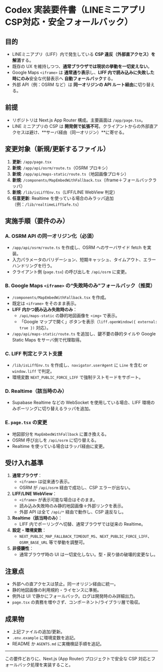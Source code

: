# Codex 実装要件書（LINEミニアプリ CSP対応・安全フォールバック）

## 目的
- LINEミニアプリ（LIFF）内で発生している **CSP 違反（外部直アクセス）を解消**する。
- 既存の UX を維持しつつ、**通常ブラウザでは現状の挙動を一切変えない**。
- Google Maps `<iframe>` は **通常通り表示**し、**LIFF 内で読み込みに失敗した時にのみ**安全な代替表示へ **自動フォールバック**する。
- 外部 API（例：OSRM など）は **同一オリジンの API ルート経由**に切り替える。

## 前提
- リポジトリは Next.js App Router 構成。主要画面は `/app/page.tsx`。
- LINE ミニアプリの CSP は **開発側で拡張不可**。クライアントからの外部直アクセスは避け、**サーバ経由（同一オリジン）**に寄せる。

## 変更対象（新規/更新するファイル）
1. **更新**: `/app/page.tsx`
2. **新規**: `/app/api/osrm/route.ts`（OSRM プロキシ）
3. **新規**: `/app/api/maps-static/route.ts`（地図画像プロキシ）
4. **新規**: `/components/MapEmbedWithFallback.tsx`（iframe＋フォールバックラッパ）
5. **新規**: `/lib/isLiffEnv.ts`（LIFF/LINE WebView 判定）
6. **任意更新**: Realtime を使っている場合のみラッパ追加（例：`/lib/realtimeLiffSafe.ts`）

## 実施手順（要件のみ）

### A. OSRM API の同一オリジン化（必須）
- `/app/api/osrm/route.ts` を作成し、OSRM へのサーバサイド fetch を実装。
- 入力パラメータのバリデーション、短期キャッシュ、タイムアウト、エラーハンドリングを行う。
- クライアント側 (`page.tsx`) の呼び出しを `/api/osrm` に変更。

### B. Google Maps `<iframe>` の“失敗時のみ”フォールバック（推奨）
- `/components/MapEmbedWithFallback.tsx` を作成。
- 既定は `<iframe>` をそのまま表示。
- **LIFF 内かつ読み込み失敗時のみ**：
  - `/api/maps-static` の静的地図画像を `<img>` で表示。
  - 「Google マップで開く」ボタンを表示（`liff.openWindow({ external: true })` 対応）。
- `/app/api/maps-static/route.ts` を追加し、鍵不要の静的タイルや Google Static Maps をサーバ側で代理取得。

### C. LIFF 判定とテスト支援
- `/lib/isLiffEnv.ts` を作成し、`navigator.userAgent` に `Line` を含む or `window.liff` で判定。
- 環境変数 `NEXT_PUBLIC_FORCE_LIFF` で強制テストモードをサポート。

### D. Realtime（該当時のみ）
- Supabase Realtime などの WebSocket を使用している場合、LIFF 環境のみポーリングに切り替えるラッパを追加。

### E. `page.tsx` の変更
- 地図部分を `MapEmbedWithFallback` に置き換える。
- OSRM 呼び出しを `/api/osrm` に切り替える。
- Realtime を使っている場合はラッパ経由に変更。

## 受け入れ基準
1. **通常ブラウザ**：
   - `<iframe>` は従来通り表示。
   - OSRM が `/api/osrm` 経由で成功し、CSP エラーが出ない。
2. **LIFF/LINE WebView**：
   - `<iframe>` が表示可能な場合はそのまま。
   - 読み込み失敗時のみ静的地図画像＋外部リンクを表示。
   - 外部 API は全て `/api/*` 経由で動作し、CSP 違反なし。
3. **Realtime（該当時のみ）**：
   - LIFF 内でポーリングへ切替、通常ブラウザでは従来の Realtime。
4. **設定・環境変数**：
   - `NEXT_PUBLIC_MAP_FALLBACK_TIMEOUT_MS`、`NEXT_PUBLIC_FORCE_LIFF`、`OSRM_BASE_URL` 等で挙動を調整可。
5. **非侵襲性**：
   - 通常ブラウザ時の UI は一切変化しない。型・戻り値の破壊的変更なし。

## 注意点
- 外部への直アクセスは禁止。同一オリジン経由に統一。
- 静的地図画像の利用規約・ライセンスに準拠。
- 例外は UI で静かにフォールバック。ログは開発時のみ詳細出力。
- `page.tsx` の責務を増やさず、コンポーネント/ライブラリ層で吸収。

## 成果物
- 上記ファイルの追加/更新。
- `.env.example` に環境変数を追記。
- README か `AGENTS.md` に実機検証手順を追記。

---
この要件どおりに、Next.js (App Router) プロジェクトで安全な CSP 対応とフォールバック処理を実装すること。
